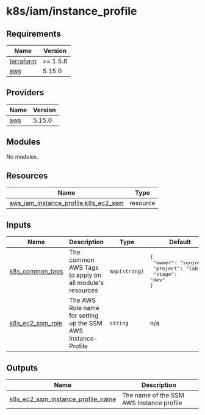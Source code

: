 <!-- BEGIN_TF_DOCS -->

# k8s/iam/instance_profile

## Requirements

| Name | Version |
|------|---------|
| <a name="requirement_terraform"></a> [terraform](#requirement\_terraform) | >= 1.5.6 |
| <a name="requirement_aws"></a> [aws](#requirement\_aws) | 5.15.0 |
## Providers

| Name | Version |
|------|---------|
| <a name="provider_aws"></a> [aws](#provider\_aws) | 5.15.0 |
## Modules

No modules.
## Resources

| Name | Type |
|------|------|
| [aws_iam_instance_profile.k8s_ec2_ssm](https://registry.terraform.io/providers/hashicorp/aws/5.15.0/docs/resources/iam_instance_profile) | resource |
## Inputs

| Name | Description | Type | Default | Required |
|------|-------------|------|---------|:--------:|
| <a name="input_k8s_common_tags"></a> [k8s\_common\_tags](#input\_k8s\_common\_tags) | The common AWS Tags to apply on all module's resources | `map(string)` | <pre>{<br>  "owner": "senjoux",<br>  "project": "lab",<br>  "stage": "dev"<br>}</pre> | no |
| <a name="input_k8s_ec2_ssm_role"></a> [k8s\_ec2\_ssm\_role](#input\_k8s\_ec2\_ssm\_role) | The AWS Role name for setting up the SSM AWS Instance-Profile | `string` | n/a | yes |
## Outputs

| Name | Description |
|------|-------------|
| <a name="output_k8s_ec2_ssm_instance_profile_name"></a> [k8s\_ec2\_ssm\_instance\_profile\_name](#output\_k8s\_ec2\_ssm\_instance\_profile\_name) | The name of the SSM AWS Instance profile |

<!-- END_TF_DOCS -->